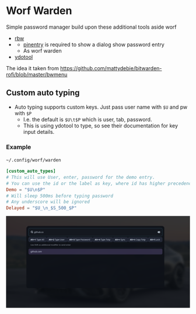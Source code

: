 # Worf Warden

Simple password manager build upon these additional tools aside worf
* [rbw](https://github.com/doy/rbw) 
* 
  * [pinentry](https://www.gnupg.org/related_software/pinentry/index.en.html) is required to show a dialog show password entry 
  * As worf warden 
* [ydotool](https://github.com/ReimuNotMoe/ydotool)

The idea it taken from https://github.com/mattydebie/bitwarden-rofi/blob/master/bwmenu

## Custom auto typing
* Auto typing supports custom keys. Just pass user name with `$U` and pw with `$P`
  * I.e. the default is `$U\t$P` which is user, tab, password. 
  * This is using ydotool to type, so see their documentation for key input details.

### Example
`~/.config/worf/warden`

```toml
[custom_auto_types]
# This will use User, enter, password for the demo entry.
# You can use the id or the label as key, where id has higher precedence.
Demo = "$U\n$P"
# Will sleep 500ms before typing password
# Any underscore will be ignored
Delayed = "$U_\n_$S_500_$P"
```




![example](../images/worf-warden.png)
